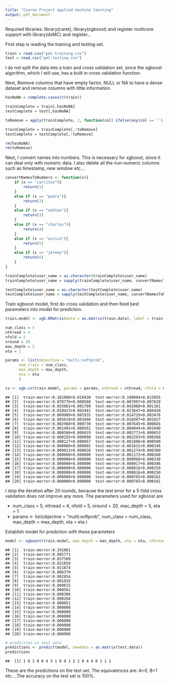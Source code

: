 ```yaml
---
title: "Course Project applied machine learning"
output: pdf_document
---
```


Required libraries: library(caret), library(xgboost) and register multicore support with library(doMC) and register...



First step is reading the training and testing set.


```r
train = read.csv("pml-training.csv")
test = read.csv("pml-testing.csv")
```

I do not split the data into a train and cross validation set, since
the xgboost algorithm, which I will use, has a built in cross validation function.

Next, Remove columns that have empty factor, NULL or NA to have a dense dataset and remove columns
with little information.

```r
hasNoNA = complete.cases(t(train))

trainComplete = train[,hasNoNA]
testComplete = test[,hasNoNA]

toRemove = apply(trainComplete, 2, function(col) ifelse(any(col == ''), TRUE, FALSE))

trainComplete = trainComplete[,!toRemove]
testComplete = testComplete[,!toRemove]

rm(hasNoNA)
rm(toRemove)
```

Next, I convert names into numbers. This is necessary for xgboost, since it can deal only with numeric data. I also delete all the nun-numeric columns such as timestamp, new window etc...

```r
convertNamesToNumbers <- function(x){
    if (x == "carlitos"){
        return(1)
    }
    else if (x == "pedro"){
        return(2)    
    }
    else if (x == "adelmo"){
        return(3)
    }
    else if (x == "charles"){
        return(4)
    }
    else if (x == "eurico"){
        return(5)
    }
    else if (x == "jeremy"){
        return(6)
    }
}

trainComplete$user_name = as.character(trainComplete$user_name)
trainComplete$user_name = sapply(trainComplete$user_name, convertNamesToNumbers)

testComplete$user_name = as.character(testComplete$user_name)
testComplete$user_name = sapply(testComplete$user_name, convertNamesToNumbers)
```



Train xgboost model, first do cross validation and then feed best parameters into model for prediction.

```r
train.model <- xgb.DMatrix(data = as.matrix(train.data), label = train.label)

num_class = 5
nthread = 4
nfold = 5
nround = 20
max_depth = 5
eta = 1

params <- list(objective = "multi:softprob",
      num_class = num_class,
      max_depth = max_depth,
      eta = eta
      )

cv <- xgb.cv(train.model, params = params, nthread = nthread, nfold = nfold, nround = nround)
```

```
## [1]	train-merror:0.181008+0.010430	test-merror:0.188004+0.015855 
## [2]	train-merror:0.078776+0.008568	test-merror:0.087097+0.007820 
## [3]	train-merror:0.035661+0.001789	test-merror:0.042860+0.001161 
## [4]	train-merror:0.018423+0.002441	test-merror:0.023647+0.004450 
## [5]	train-merror:0.009989+0.001935	test-merror:0.014729+0.003478 
## [6]	train-merror:0.005619+0.001046	test-merror:0.010397+0.001827 
## [7]	train-merror:0.002968+0.000739	test-merror:0.007645+0.000665 
## [8]	train-merror:0.001491+0.000561	test-merror:0.004944+0.001040 
## [9]	train-merror:0.000586+0.000419	test-merror:0.003771+0.000653 
## [10]	train-merror:0.000255+0.000090	test-merror:0.002293+0.000360 
## [11]	train-merror:0.000127+0.000057	test-merror:0.001886+0.000500 
## [12]	train-merror:0.000089+0.000065	test-merror:0.001631+0.000346 
## [13]	train-merror:0.000013+0.000026	test-merror:0.001274+0.000360 
## [14]	train-merror:0.000000+0.000000	test-merror:0.001172+0.000260 
## [15]	train-merror:0.000000+0.000000	test-merror:0.000968+0.000338 
## [16]	train-merror:0.000000+0.000000	test-merror:0.000917+0.000306 
## [17]	train-merror:0.000000+0.000000	test-merror:0.000816+0.000250 
## [18]	train-merror:0.000000+0.000000	test-merror:0.000816+0.000250 
## [19]	train-merror:0.000000+0.000000	test-merror:0.000765+0.000161 
## [20]	train-merror:0.000000+0.000000	test-merror:0.000765+0.000161
```

I stop the iteration after 20 rounds, because the test error for a 5-fold cross validation does not improve any more. The parameters used for xgboost are 

* num_class = 5, nthread = 4, nfold = 5, nround = 20, max_depth = 5, eta = 1 
* params <- list(objective = "multi:softprob",
      num_class = num_class,
      max_depth = max_depth,
      eta = eta
      )

Establish model for prediction with these parameters

```r
model <- xgboost(train.model, max.depth = max_depth, eta = eta, nthread = nthread, nround = nround, num_class = num_class, objective = "multi:softmax")
```

```
## [1]	train-merror:0.191061 
## [2]	train-merror:0.085771 
## [3]	train-merror:0.037509 
## [4]	train-merror:0.021659 
## [5]	train-merror:0.011874 
## [6]	train-merror:0.006370 
## [7]	train-merror:0.002854 
## [8]	train-merror:0.001835 
## [9]	train-merror:0.000815 
## [10]	train-merror:0.000561 
## [11]	train-merror:0.000306 
## [12]	train-merror:0.000204 
## [13]	train-merror:0.000051 
## [14]	train-merror:0.000000 
## [15]	train-merror:0.000000 
## [16]	train-merror:0.000000 
## [17]	train-merror:0.000000 
## [18]	train-merror:0.000000 
## [19]	train-merror:0.000000 
## [20]	train-merror:0.000000
```

```r
# prediction on test data
predictions <- predict(model, newdata = as.matrix(test.data))
predictions
```

```
##  [1] 1 0 1 0 0 4 3 1 0 0 1 2 1 0 4 4 0 1 1 1
```
These are the predictions on the test set. The equivalences are: A=0, B=1 etc....The accuracy on the test set is 100%.















